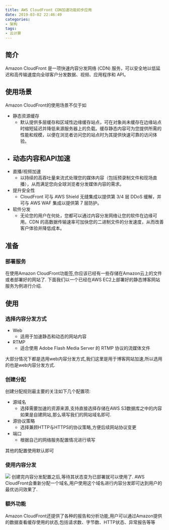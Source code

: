 ```yaml
---
title: AWS CloudFront CDN加速功能初步应用
date: 2019-03-02 22:46:49
categories:
- 架构
tags: 
- 云计算
---
```


## 简介
Amazon CloudFront 是一项快速内容分发网络 (CDN) 服务，可以安全地以低延迟和高传输速度向全球客户分发数据、视频、应用程序和 API。

## 使用场景
Amazon CloudFront的使用场景不仅于如
- 静态资源缓存
	- 默认提供多层缓存和区域性边缘缓存站点，可在对象尚未缓存在边缘站点时缩短延迟并降低来源服务器上的负载。缓存静态内容可为您提供所需的性能和规模，以便在浏览者访问您的站点时为其提供快速可靠的访问体验。
- 动态内容和API加速
	- 
- 直播/视频加速
	- 以持续的高吞吐量来流式处理您的媒体内容（包括预录制文件和现场直播），从而满足您向全球浏览者分发媒体内容的需求。
- 提升安全性
	- CloudFront 可与 AWS Shield 无缝集成以提供第 3/4 层 DDoS 缓解，并可与 AWS WAF 集成以提供第 7 层防护。
- 软件分发
	- 无论您的用户在何处，您都可以通过内容分发网络让您的软件在边缘可用。CDN 的高数据传输速率可加快您的二进制文件的分发速度，从而改善客户体验并降低成本。

## 准备
### 部署服务
在使用Amazon CloudFront功能签,你应该已经有一些存储在Amazon云上的文件或者部署好的网站了.
下面我们以一个已经在AWS EC2上部署好的静态博客网站服务为例进行介绍.

## 使用
### 选择内容分发方式
- Web
	- 适用于加速静态和动态的网站内容
- RTMP
	- 适合使用 Adobe Flash Media Server 的 RTMP 协议的流媒体文件

大部分情况下都是选用web内容分发方式,我们这里是用于博客网站加速,所以选用的也是web内容分发方式.

### 创建分配
创建分配规则最主要的关注如下几个配置项:
- 源域名
	- 选择需要加速的资源来源,支持直接选择存储在AWS S3数据库之中的内容如果是自建网站,那么填写我们的网站域名即可.
- 源协议策略
	- 选择兼顾HTTP与HTTPS的协议策略,方便后续网站协议变更
- 端口
	- 根据自己的网络服务配置情况进行填写

其他的配置使用默认即可

### 使用内容分发

![](369BB765-0C54-485F-9F57-5085FA6556EF.png)
创建完内容分发配置之后,等待其状态变为已部署就可以使用了.
AWS CloudFront会重新分配一个域名,用户使用这个域名进行内容分发即可达到用户的最优访问效果了.

### 额外功能
Amazon CloudFront还提供了各种的报告和分析功能,用户可以通过Amazon提供的数据查看缓存使用的状态,包括请求数、字节数、HTTP状态、异常报告等等
